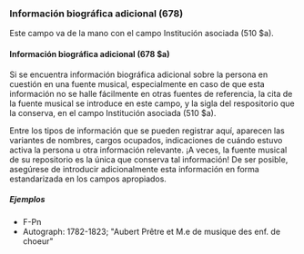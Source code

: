 ### Información biográfica adicional (678)
Este campo va de la mano con el campo Institución asociada (510 $a).

#### Información biográfica adicional (678 $a)
Si se encuentra información biográfica adicional sobre la persona en cuestión en una fuente musical, especialmente en caso de que esta información no se halle fácilmente en otras fuentes de referencia, la cita de la fuente musical se introduce en este campo, y la sigla del respositorio que la conserva, en el campo Institución asociada (510 $a).

Entre los tipos de información que se pueden registrar aquí, aparecen las variantes de nombres, cargos ocupados, indicaciones de cuándo estuvo activa la persona u otra información relevante. ¡A veces, la fuente musical de su repositorio es la única que conserva tal información! De ser posible, asegúrese de introducir adicionalmente esta información en forma estandarizada en los campos apropiados.

##### Ejemplos
- F-Pn
- Autograph: 1782-1823; "Aubert Prêtre et M.e de musique des enf. de choeur"

